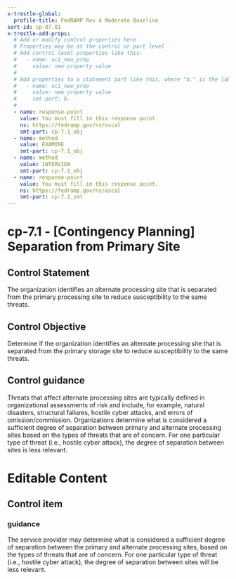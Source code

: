 ```yaml
---
x-trestle-global:
  profile-title: FedRAMP Rev 4 Moderate Baseline
sort-id: cp-07.01
x-trestle-add-props:
  # Add or modify control properties here
  # Properties may be at the control or part level
  # Add control level properties like this:
  #   - name: ac1_new_prop
  #     value: new property value
  #
  # Add properties to a statement part like this, where "b." is the label of the target statement part
  #   - name: ac1_new_prop
  #     value: new property value
  #     smt-part: b.
  #
  - name: response-point
    value: You must fill in this response point.
    ns: https://fedramp.gov/ns/oscal
    smt-part: cp-7.1_obj
  - name: method
    value: EXAMINE
    smt-part: cp-7.1_obj
  - name: method
    value: INTERVIEW
    smt-part: cp-7.1_obj
  - name: response-point
    value: You must fill in this response point.
    ns: https://fedramp.gov/ns/oscal
    smt-part: cp-7.1_smt
---
```


# cp-7.1 - \[Contingency Planning\] Separation from Primary Site

## Control Statement

The organization identifies an alternate processing site that is separated from the primary processing site to reduce susceptibility to the same threats.

## Control Objective

Determine if the organization identifies an alternate processing site that is separated from the primary storage site to reduce susceptibility to the same threats.

## Control guidance

Threats that affect alternate processing sites are typically defined in organizational assessments of risk and include, for example, natural disasters, structural failures, hostile cyber attacks, and errors of omission/commission. Organizations determine what is considered a sufficient degree of separation between primary and alternate processing sites based on the types of threats that are of concern. For one particular type of threat (i.e., hostile cyber attack), the degree of separation between sites is less relevant.

# Editable Content

<!-- Make additions and edits below -->
<!-- The above represents the contents of the control as received by the profile, prior to additions. -->
<!-- If the profile makes additions to the control, they will appear below. -->
<!-- The above markdown may not be edited but you may edit the content below, and/or introduce new additions to be made by the profile. -->
<!-- If there is a yaml header at the top, parameter values may be edited. Use --set-parameters to incorporate the changes during assembly. -->
<!-- The content here will then replace what is in the profile for this control, after running profile-assemble. -->
<!-- The added parts in the profile for this control are below.  You may edit them and/or add new ones. -->
<!-- Each addition must have a heading either of the form ## Control my_addition_name -->
<!-- or ## Part a. (where the a. refers to one of the control statement labels.) -->
<!-- "## Control" parts are new parts added after the statement part. -->
<!-- "## Part" parts are new parts added into the top-level statement part with that label. -->
<!-- Subparts may be added with nested hash levels of the form ### My Subpart Name -->
<!-- underneath the parent ## Control or ## Part being added -->
<!-- See https://ibm.github.io/compliance-trestle/tutorials/ssp_profile_catalog_authoring/ssp_profile_catalog_authoring for guidance. -->

## Control item

### guidance

The service provider may determine what is considered a sufficient degree of separation between the primary and alternate processing sites, based on the types of threats that are of concern. For one particular type of threat (i.e., hostile cyber attack), the degree of separation between sites will be less relevant.
